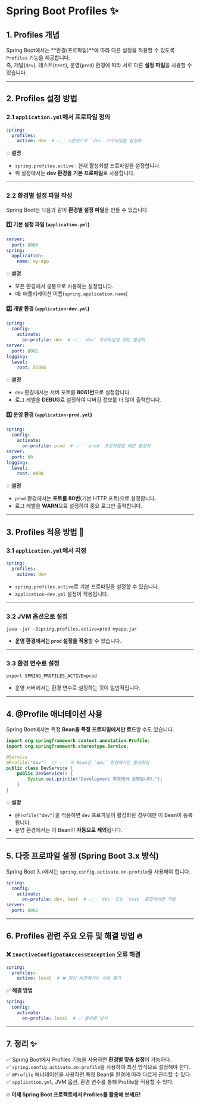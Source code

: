 # Spring Boot Profiles ✨

## 1. Profiles 개념
Spring Boot에서는 **환경(프로파일)**에 따라 다른 설정을 적용할 수 있도록 `Profiles` 기능을 제공합니다.  
즉, 개발(`dev`), 테스트(`test`), 운영(`prod`) 환경에 따라 서로 다른 **설정 파일**을 사용할 수 있습니다.

---

## 2. Profiles 설정 방법

### 2.1 `application.yml`에서 프로파일 정의

```yaml
spring:
  profiles:
    active: dev  # 👉🏻 기본적으로 `dev` 프로파일을 활성화
```
💡 **설명**
- `spring.profiles.active` : 현재 활성화할 프로파일을 설정합니다.
- 위 설정에서는 **dev 환경을 기본 프로파일**로 사용합니다.

---

### 2.2 환경별 설정 파일 작성

Spring Boot는 다음과 같이 **환경별 설정 파일**을 만들 수 있습니다.

#### 1️⃣ **기본 설정 파일 (`application.yml`)**
```yaml
server:
  port: 8080
spring:
  application:
    name: my-app
```
💡 **설명**
- 모든 환경에서 공통으로 사용하는 설정입니다.
- 예: 애플리케이션 이름(`spring.application.name`)

#### 2️⃣ **개발 환경 (`application-dev.yml`)**
```yaml
spring:
  config:
    activate:
      on-profile: dev  # 👉🏻 `dev` 프로파일일 때만 활성화
server:
  port: 8081
logging:
  level:
    root: DEBUG
```
💡 **설명**
- `dev` 환경에서는 서버 포트를 **8081번**으로 설정합니다.
- 로그 레벨을 **DEBUG**로 설정하여 디버깅 정보를 더 많이 출력합니다.

#### 3️⃣ **운영 환경 (`application-prod.yml`)**
```yaml
spring:
  config:
    activate:
      on-profile: prod  # 👉🏻 `prod` 프로파일일 때만 활성화
server:
  port: 80
logging:
  level:
    root: WARN
```
💡 **설명**
- `prod` 환경에서는 **포트를 80번**(기본 HTTP 포트)으로 설정합니다.
- 로그 레벨을 **WARN**으로 설정하여 중요 로그만 출력합니다.

---

## 3. Profiles 적용 방법 🚀

### 3.1 `application.yml`에서 지정
```yaml
spring:
  profiles:
    active: dev
```
- `spring.profiles.active`로 기본 프로파일을 설정할 수 있습니다.
- `application-dev.yml` 설정이 적용됩니다.

---

### 3.2 JVM 옵션으로 설정
```shell
java -jar -Dspring.profiles.active=prod myapp.jar
```
- **운영 환경에서는 `prod` 설정을 적용**할 수 있습니다.

---

### 3.3 환경 변수로 설정
```shell
export SPRING_PROFILES_ACTIVE=prod
```
- 운영 서버에서는 환경 변수로 설정하는 것이 일반적입니다.

---

## 4. @Profile 애너테이션 사용

Spring Boot에서는 특정 **Bean을 특정 프로파일에서만 로드**할 수도 있습니다.

```java
import org.springframework.context.annotation.Profile;
import org.springframework.stereotype.Service;

@Service
@Profile("dev")  // 👉🏻 이 Bean은 `dev` 환경에서만 활성화됨
public class DevService {
    public DevService() {
        System.out.println("Development 환경에서 실행됩니다.");
    }
}
```

💡 **설명**
- `@Profile("dev")`을 적용하면 `dev` 프로파일이 활성화된 경우에만 이 Bean이 등록됩니다.
- 운영 환경에서는 이 Bean이 **자동으로 제외**됩니다.

---

## 5. 다중 프로파일 설정 (Spring Boot 3.x 방식)

Spring Boot 3.x에서는 `spring.config.activate.on-profile`을 사용해야 합니다.

```yaml
spring:
  config:
    activate:
      on-profile: dev, test  # 👉🏻 `dev` 또는 `test` 환경에서만 적용
server:
  port: 8082
```

---

## 6. Profiles 관련 주요 오류 및 해결 방법 🔥

### ❌ `InactiveConfigDataAccessException` 오류 해결
```yaml
spring:
  profiles:
    active: local  # ❌ 최신 버전에서는 사용 불가
```
✅ **해결 방법**
```yaml
spring:
  config:
    activate:
      on-profile: local  # ✅ 올바른 방식
```

---

## 7. 정리 ✨
✅ Spring Boot에서 Profiles 기능을 사용하면 **환경별 맞춤 설정**이 가능하다.  
✅ `spring.config.activate.on-profile`을 사용하여 최신 방식으로 설정해야 한다.  
✅ `@Profile` 애너테이션을 사용하면 특정 Bean을 환경에 따라 다르게 관리할 수 있다.  
✅ `application.yml`, JVM 옵션, 환경 변수를 통해 Profile을 적용할 수 있다.

🔥 **이제 Spring Boot 프로젝트에서 Profiles를 활용해 보세요!**
